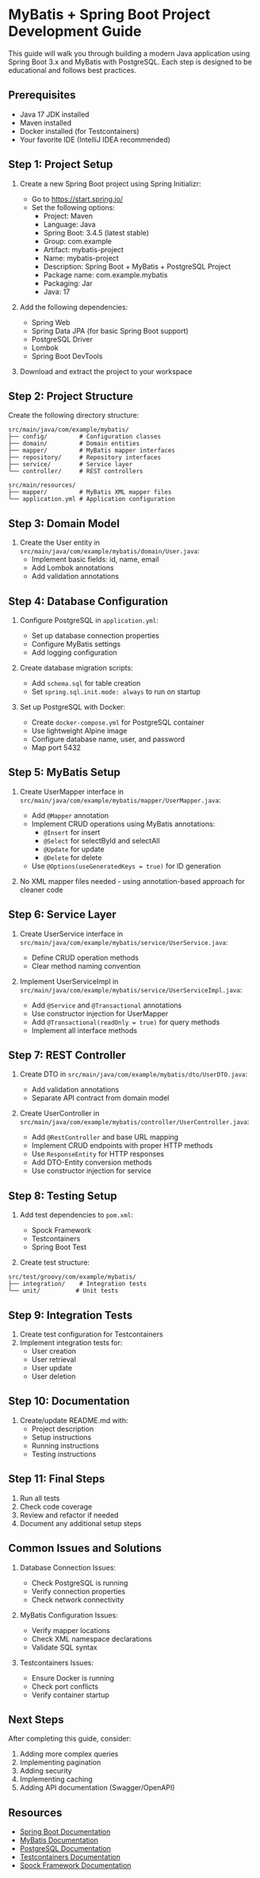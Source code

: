# MyBatis + Spring Boot Project Development Guide

This guide will walk you through building a modern Java application using Spring Boot 3.x and MyBatis with PostgreSQL. Each step is designed to be educational and follows best practices.

## Prerequisites

- Java 17 JDK installed
- Maven installed
- Docker installed (for Testcontainers)
- Your favorite IDE (IntelliJ IDEA recommended)

## Step 1: Project Setup

1. Create a new Spring Boot project using Spring Initializr:

   - Go to https://start.spring.io/
   - Set the following options:
     - Project: Maven
     - Language: Java
     - Spring Boot: 3.4.5 (latest stable)
     - Group: com.example
     - Artifact: mybatis-project
     - Name: mybatis-project
     - Description: Spring Boot + MyBatis + PostgreSQL Project
     - Package name: com.example.mybatis
     - Packaging: Jar
     - Java: 17

2. Add the following dependencies:

   - Spring Web
   - Spring Data JPA (for basic Spring Boot support)
   - PostgreSQL Driver
   - Lombok
   - Spring Boot DevTools

3. Download and extract the project to your workspace

## Step 2: Project Structure

Create the following directory structure:

```
src/main/java/com/example/mybatis/
├── config/         # Configuration classes
├── domain/         # Domain entities
├── mapper/         # MyBatis mapper interfaces
├── repository/     # Repository interfaces
├── service/        # Service layer
└── controller/     # REST controllers

src/main/resources/
├── mapper/         # MyBatis XML mapper files
└── application.yml # Application configuration
```

## Step 3: Domain Model

1. Create the User entity in `src/main/java/com/example/mybatis/domain/User.java`:
   - Implement basic fields: id, name, email
   - Add Lombok annotations
   - Add validation annotations

## Step 4: Database Configuration

1. Configure PostgreSQL in `application.yml`:

   - Set up database connection properties
   - Configure MyBatis settings
   - Add logging configuration

2. Create database migration scripts:

   - Add `schema.sql` for table creation
   - Set `spring.sql.init.mode: always` to run on startup

3. Set up PostgreSQL with Docker:
   - Create `docker-compose.yml` for PostgreSQL container
   - Use lightweight Alpine image
   - Configure database name, user, and password
   - Map port 5432

## Step 5: MyBatis Setup

1. Create UserMapper interface in `src/main/java/com/example/mybatis/mapper/UserMapper.java`:

   - Add `@Mapper` annotation
   - Implement CRUD operations using MyBatis annotations:
     - `@Insert` for insert
     - `@Select` for selectById and selectAll
     - `@Update` for update
     - `@Delete` for delete
   - Use `@Options(useGeneratedKeys = true)` for ID generation

2. No XML mapper files needed - using annotation-based approach for cleaner code

## Step 6: Service Layer

1. Create UserService interface in `src/main/java/com/example/mybatis/service/UserService.java`:

   - Define CRUD operation methods
   - Clear method naming convention

2. Implement UserServiceImpl in `src/main/java/com/example/mybatis/service/UserServiceImpl.java`:
   - Add `@Service` and `@Transactional` annotations
   - Use constructor injection for UserMapper
   - Add `@Transactional(readOnly = true)` for query methods
   - Implement all interface methods

## Step 7: REST Controller

1. Create DTO in `src/main/java/com/example/mybatis/dto/UserDTO.java`:

   - Add validation annotations
   - Separate API contract from domain model

2. Create UserController in `src/main/java/com/example/mybatis/controller/UserController.java`:
   - Add `@RestController` and base URL mapping
   - Implement CRUD endpoints with proper HTTP methods
   - Use `ResponseEntity` for HTTP responses
   - Add DTO-Entity conversion methods
   - Use constructor injection for service

## Step 8: Testing Setup

1. Add test dependencies to `pom.xml`:

   - Spock Framework
   - Testcontainers
   - Spring Boot Test

2. Create test structure:

```
src/test/groovy/com/example/mybatis/
├── integration/    # Integration tests
└── unit/          # Unit tests
```

## Step 9: Integration Tests

1. Create test configuration for Testcontainers
2. Implement integration tests for:
   - User creation
   - User retrieval
   - User update
   - User deletion

## Step 10: Documentation

1. Create/update README.md with:
   - Project description
   - Setup instructions
   - Running instructions
   - Testing instructions

## Step 11: Final Steps

1. Run all tests
2. Check code coverage
3. Review and refactor if needed
4. Document any additional setup steps

## Common Issues and Solutions

1. Database Connection Issues:

   - Check PostgreSQL is running
   - Verify connection properties
   - Check network connectivity

2. MyBatis Configuration Issues:

   - Verify mapper locations
   - Check XML namespace declarations
   - Validate SQL syntax

3. Testcontainers Issues:
   - Ensure Docker is running
   - Check port conflicts
   - Verify container startup

## Next Steps

After completing this guide, consider:

1. Adding more complex queries
2. Implementing pagination
3. Adding security
4. Implementing caching
5. Adding API documentation (Swagger/OpenAPI)

## Resources

- [Spring Boot Documentation](https://spring.io/projects/spring-boot)
- [MyBatis Documentation](https://mybatis.org/mybatis-3/)
- [PostgreSQL Documentation](https://www.postgresql.org/docs/)
- [Testcontainers Documentation](https://www.testcontainers.org/)
- [Spock Framework Documentation](https://spockframework.org/)
